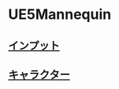 # UE5Mannequin

## [インプット](https://github.com/horinoh/UE/tree/master/Input)

## [キャラクター](https://github.com/horinoh/UE/tree/master/Character)